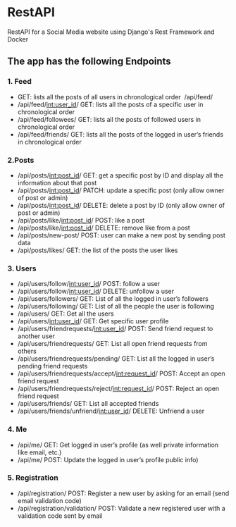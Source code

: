 # RestAPI
RestAPI for a Social Media website using Django's Rest Framework and Docker

## The app has the following Endpoints

### 1. Feed
- GET: lists all the posts of all users in chronological order 
/api/feed/
- /api/feed/<int:user_id>/ GET: lists all the posts of a specific user in chronological order 
- /api/feed/followees/ GET: lists all the posts of followed users in chronological order 
- /api/feed/friends/ GET: lists all the posts of the logged in user’s friends in chronological order 

### 2.Posts
- /api/posts/<int:post_id>/ GET: get a specific post by ID and display all the information about that post 
- /api/posts/<int:post_id>/ PATCH: update a specific post (only allow owner of post or admin) 
- /api/posts/<int:post_id>/ DELETE: delete a post by ID (only allow owner of post or admin) 
- /api/posts/like/<int:post_id>/ POST: like a post 
- /api/posts/like/<int:post_id>/ DELETE: remove like from a post 
- /api/posts/new-post/ POST: user can make a new post by sending post data 
- /api/posts/likes/ GET: the list of the posts the user likes 

### 3. Users
- /api/users/follow/<int:user_id>/ POST: follow a user 
- /api/users/follow/<int:user_id>/ DELETE: unfollow a user 
- /api/users/followers/ GET: List of all the logged in user’s followers 
- /api/users/following/ GET: List of all the people the user is following 
- /api/users/ GET: Get all the users 
- /api/users/<int:user_id>/ GET: Get specific user profile 
- /api/users/friendrequests/<int:user_id>/ POST: Send friend request to another user 
- /api/users/friendrequests/ GET: List all open friend requests from others 
- /api/users/friendrequests/pending/ GET: List all the logged in user’s pending friend requests 
- /api/users/friendrequests/accept/<int:request_id>/ POST: Accept an open friend request 
- /api/users/friendrequests/reject/<int:request_id>/ POST: Reject an open friend request 
- /api/users/friends/ GET: List all accepted friends 
- /api/users/friends/unfriend/<int:user_id>/ DELETE: Unfriend a user 

### 4. Me
- /api/me/ GET: Get logged in user’s profile (as well private information like email, etc.) 
 - /api/me/ POST: Update the logged in user’s profile public info) 

### 5. Registration
 - /api/registration/ POST: Register a new user by asking for an email (send email validation code) 
 - /api/registration/validation/ POST: Validate a new registered user with a validation code sent by email